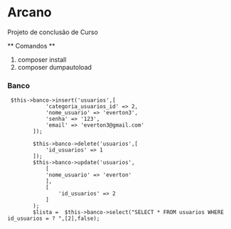 # Arcano 
Projeto de conclusão de Curso 

** Comandos **

1. composer install
2. composer dumpautoload

### Banco

````
 $this->banco->insert('usuarios',[
            'categoria_usuarios_id' => 2,
            'nome_usuario' => 'everton3',
            'senha' => '123',
            'email' => 'everton3@gmail.com'
        ]);

        $this->banco->delete('usuarios',[
            'id_usuarios' => 1
        ]);
        $this->banco->update('usuarios',
            [
            'nome_usuario' => 'everton'
            ],
            [
                'id_usuarios' => 2
            ]
        );
        $lista =  $this->banco->select("SELECT * FROM usuarios WHERE id_usuarios = ? ",[2],false);
 ````